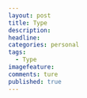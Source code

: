 ```yaml
---
layout: post  
title: Type  
description:       
headline: 
categories: personal  
tags: 
  - Type  
imagefeature:  
comments: ture  
published: true  
---
```



